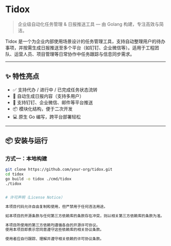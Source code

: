 # Tidox

> 企业级自动化任务管理 & 日报推送工具 — 由 Golang 构建，专注高效与简洁。

Tidox 是一个为企业内部使用场景设计的任务管理工具，支持自动整理用户的待办事项，并按需生成日报推送至多个平台（如钉钉、企业微信等）。适用于工程团队、运营人员、项目管理等日常协作中任务跟踪与信息同步需求。

---

## ✨ 特性亮点

- ✅ 支持代办 / 进行中 / 已完成任务状态流转
- 🔄 自动生成日报内容（支持多用户）
- 🚀 支持钉钉、企业微信、邮件等平台推送
- 📦 模块化结构，便于二次开发
- 💻 原生 Go 编写，跨平台部署轻松

---

## 📦 安装与运行

### 方式一：本地构建

```bash
git clone https://github.com/your-org/tidox.git
cd tidox
go build -o tidox ./cmd/tidox
./tidox


# 许可声明（License Notice）

本项目代码允许自由复制和使用，但严禁用于任何违法用途。

如本项目的开源条款与任何第三方依赖库的条款存在冲突，则以相关第三方依赖库的条款为准。

本项目所使用的第三方依赖均遵循各自的开源许可协议。  
使用本项目即表示您同意遵守这些依赖库的相关协议条款。

使用者应自行跟踪、理解并遵守相关依赖的许可协议条款。